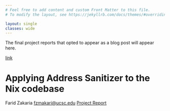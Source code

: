```yaml
---
# Feel free to add content and custom Front Matter to this file.
# To modify the layout, see https://jekyllrb.com/docs/themes/#overriding-theme-defaults

layout: single
classes: wide
---
```


The final project reports that opted to appear as a blog post will appear here.

[link](projects/example/example.html)

# Applying Address Sanitizer to the Nix codebase
Farid Zakaria <fzmakari@ucsc.edu>
[Project Report](projects/nix_memory_sanitizer/CSE211_Final_Report.pdf)
